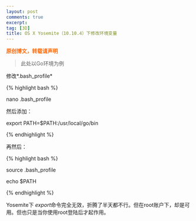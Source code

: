 ```yaml
---
layout: post
comments: true
excerpt:  
tag: [3D]
title: OS X Yosemite（10.10.4）下修改环境变量
---
```

<span style="color: #ff6600;"><strong>原创博文，转载请声明</strong></span>

> 此处以Go环境为例

修改*.bash_profile*

{% highlight bash %}

nano .bash_profile

然后添加：                              

export PATH=$PATH:/usr/local/go/bin


{% endhighlight %}

再然后：

{% highlight bash %}

source .bash_profile

echo $PATH

{% endhighlight %}

Yosemite下 *export*命令完全无效，折腾了半天都不行。但在root账户下，却是可用。但也只是当你使用root登陆后才起作用。
